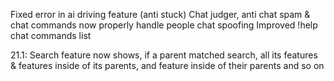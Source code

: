 Fixed error in ai driving feature (anti stuck)
Chat judger, anti chat spam & chat commands now properly handle people chat spoofing
Improved !help chat commands list

21.1:
Search feature now shows, if a parent matched search, all its features & features inside of its parents, and feature inside of their parents and so on
